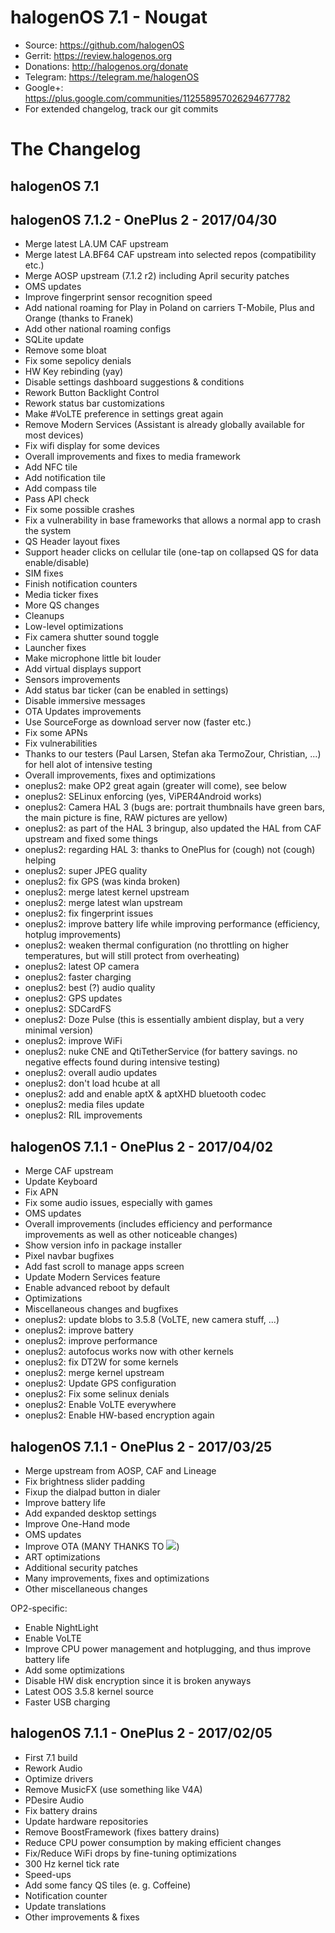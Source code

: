 # halogenOS 7.1 - Nougat

- Source: https://github.com/halogenOS
- Gerrit: https://review.halogenos.org
- Donations: http://halogenos.org/donate
- Telegram: https://telegram.me/halogenOS
- Google+: https://plus.google.com/communities/112558957026294677782
- For extended changelog, track our git commits

# The Changelog

## halogenOS 7.1

## halogenOS 7.1.2 - OnePlus 2 - 2017/04/30

- Merge latest LA.UM CAF upstream
- Merge latest LA.BF64 CAF upstream into selected repos (compatibility etc.)
- Merge AOSP upstream (7.1.2 r2) including April security patches
- OMS updates
- Improve fingerprint sensor recognition speed
- Add national roaming for Play in Poland on carriers T-Mobile, Plus and Orange (thanks to Franek)
- Add other national roaming configs
- SQLite update
- Remove some bloat
- Fix some sepolicy denials
- HW Key rebinding (yay)
- Disable settings dashboard suggestions & conditions
- Rework Button Backlight Control
- Rework status bar customizations
- Make #VoLTE preference in settings great again
- Remove Modern Services (Assistant is already globally available for most devices)
- Fix wifi display for some devices
- Overall improvements and fixes to media framework
- Add NFC tile
- Add notification tile
- Add compass tile
- Pass API check
- Fix some possible crashes
- Fix a vulnerability in base frameworks that allows a normal app to crash the system
- QS Header layout fixes
- Support header clicks on cellular tile (one-tap on collapsed QS for data enable/disable)
- SIM fixes
- Finish notification counters
- Media ticker fixes
- More QS changes
- Cleanups
- Low-level optimizations
- Fix camera shutter sound toggle
- Launcher fixes
- Make microphone little bit louder
- Add virtual displays support
- Sensors improvements
- Add status bar ticker (can be enabled in settings)
- Disable immersive messages
- OTA Updates improvements
- Use SourceForge as download server now (faster etc.)
- Fix some APNs
- Fix vulnerabilities
- Thanks to our testers (Paul Larsen, Stefan aka TermoZour, Christian, ...) for hell alot of intensive testing
- Overall improvements, fixes and optimizations
- oneplus2: make OP2 great again (greater will come), see below
- oneplus2: SELinux enforcing (yes, ViPER4Android works)
- oneplus2: Camera HAL 3 (bugs are: portrait thumbnails have green bars, the main picture is fine, RAW pictures are yellow)
- oneplus2: as part of the HAL 3 bringup, also updated the HAL from CAF upstream and fixed some things
- oneplus2: regarding HAL 3: thanks to OnePlus for (cough) not (cough) helping
- oneplus2: super JPEG quality
- oneplus2: fix GPS (was kinda broken)
- oneplus2: merge latest kernel upstream
- oneplus2: merge latest wlan upstream
- oneplus2: fix fingerprint issues
- oneplus2: improve battery life while improving performance (efficiency, hotplug improvements)
- oneplus2: weaken thermal configuration (no throttling on higher temperatures, but will still protect from overheating)
- oneplus2: latest OP camera
- oneplus2: faster charging
- oneplus2: best (?) audio quality
- oneplus2: GPS updates
- oneplus2: SDCardFS
- oneplus2: Doze Pulse (this is essentially ambient display, but a very minimal version)
- oneplus2: improve WiFi
- oneplus2: nuke CNE and QtiTetherService (for battery savings. no negative effects found during intensive testing)
- oneplus2: overall audio updates
- oneplus2: don't load hcube at all
- oneplus2: add and enable aptX & aptXHD bluetooth codec
- oneplus2: media files update
- oneplus2: RIL improvements

## halogenOS 7.1.1 - OnePlus 2 - 2017/04/02

- Merge CAF upstream
- Update Keyboard
- Fix APN
- Fix some audio issues, especially with games
- OMS updates
- Overall improvements (includes efficiency and performance improvements as well as other noticeable changes)
- Show version info in package installer
- Pixel navbar bugfixes
- Add fast scroll to manage apps screen
- Update Modern Services feature
- Enable advanced reboot by default
- Optimizations
- Miscellaneous changes and bugfixes
- oneplus2: update blobs to 3.5.8 (VoLTE, new camera stuff, ...)
- oneplus2: improve battery
- oneplus2: improve performance
- oneplus2: autofocus works now with other kernels
- oneplus2: fix DT2W for some kernels
- oneplus2: merge kernel upstream
- oneplus2: Update GPS configuration
- oneplus2: Fix some selinux denials
- oneplus2: Enable VoLTE everywhere
- oneplus2: Enable HW-based encryption again

## halogenOS 7.1.1 - OnePlus 2 - 2017/03/25

- Merge upstream from AOSP, CAF and Lineage
- Fix brightness slider padding
- Fixup the dialpad button in dialer
- Improve battery life
- Add expanded desktop settings
- Improve One-Hand mode
- OMS updates
- Improve OTA (MANY THANKS TO <img src="https://halogenos.org/upload/harsh_shandilya_gold.svg?4">)
- ART optimizations
- Additional security patches
- Many improvements, fixes and optimizations
- Other miscellaneous changes

OP2-specific:
- Enable NightLight
- Enable VoLTE
- Improve CPU power management and hotplugging, and thus improve battery life
- Add some optimizations
- Disable HW disk encryption since it is broken anyways
- Latest OOS 3.5.8 kernel source
- Faster USB charging

## halogenOS 7.1.1 - OnePlus 2 - 2017/02/05

- First 7.1 build
- Rework Audio
- Optimize drivers
- Remove MusicFX (use something like V4A)
- PDesire Audio
- Fix battery drains
- Update hardware repositories
- Remove BoostFramework (fixes battery drains)
- Reduce CPU power consumption by making efficient changes
- Fix/Reduce WiFi drops by fine-tuning optimizations
- 300 Hz kernel tick rate
- Speed-ups
- Add some fancy QS tiles (e. g. Coffeine)
- Notification counter
- Update translations
- Other improvements & fixes
